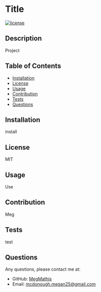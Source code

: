 # Title

  [![license](https://img.shields.io/badge/License-MIT-ff69b4)](https://shields.io)

  ## Description
  Project

  ## Table of Contents
  - [Installation](#installation)
  - [License](#license)
  - [Usage](#usage)
  - [Contribution](#contribution)
  - [Tests](#tests)
  - [Questions](#questions)

  ## Installation
  install

  ## License
  MIT

  ## Usage
  Use

  ## Contribution
  Meg

  ## Tests
  test

  ## Questions
  Any questions, please contact me at:
  - GitHub:
  [MegMathis](http://github.com/MegMathis)
  - Email:
  [mcdonough.megan25@gmail.com](mailto:mcdonough.megan25@gmail.com)
